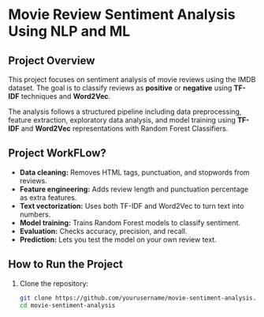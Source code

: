 
# Movie Review Sentiment Analysis Using NLP and ML

## Project Overview

This project focuses on sentiment analysis of movie reviews using the IMDB dataset. The goal is to classify reviews as **positive** or **negative** using **TF-IDF** techniques and **Word2Vec**.

The analysis follows a structured pipeline including data preprocessing, feature extraction, exploratory data analysis, and model training using **TF-IDF** and **Word2Vec** representations with Random Forest Classifiers.

## Project WorkFLow?

- **Data cleaning:** Removes HTML tags, punctuation, and stopwords from reviews.
- **Feature engineering:** Adds review length and punctuation percentage as extra features.
- **Text vectorization:** Uses both TF-IDF and Word2Vec to turn text into numbers.
- **Model training:** Trains Random Forest models to classify sentiment.
- **Evaluation:** Checks accuracy, precision, and recall.
- **Prediction:** Lets you test the model on your own review text.

## How to Run the Project

1. Clone the repository:
   ```sh
   git clone https://github.com/yourusername/movie-sentiment-analysis.git
   cd movie-sentiment-analysis
   ```

